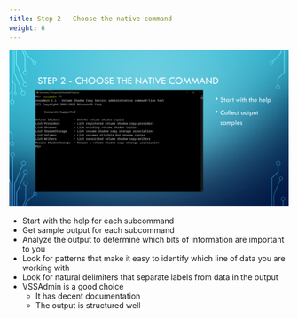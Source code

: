 ```yaml
---
title: Step 2 - Choose the native command
weight: 6
---
```

<!-- markdownlint-disable MD041 -->
![Step 2 - Choose the native command](./slide06.png)

- Start with the help for each subcommand
- Get sample output for each subcommand
- Analyze the output to determine which bits of information are important to you
- Look for patterns that make it easy to identify which line of data you are working with
- Look for natural delimiters that separate labels from data in the output
- VSSAdmin is a good choice
  - It has decent documentation
  - The output is structured well
